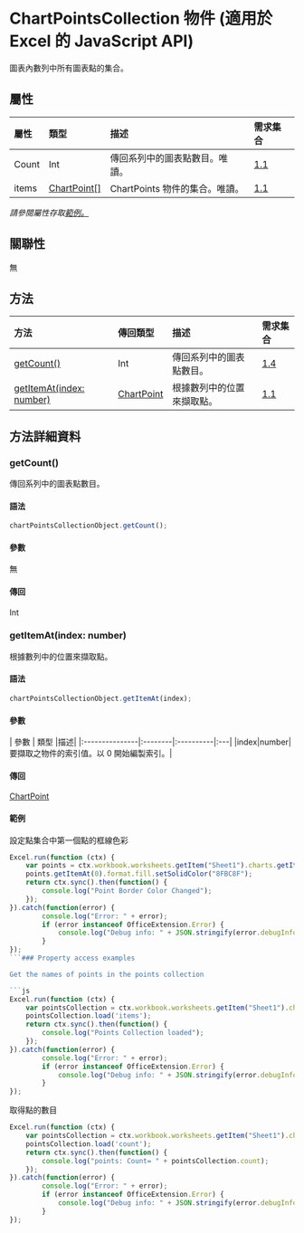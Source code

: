# <a name="chartpointscollection-object-javascript-api-for-excel"></a>ChartPointsCollection 物件 (適用於 Excel 的 JavaScript API)

圖表內數列中所有圖表點的集合。

## <a name="properties"></a>屬性

| 屬性	       | 類型	    |描述| 需求集合|
|:---------------|:--------|:----------|:----|
|Count|Int|傳回系列中的圖表點數目。唯讀。|[1.1](../requirement-sets/excel-api-requirement-sets.md)|
|items|[ChartPoint[]](chartpoint.md)|ChartPoints 物件的集合。唯讀。|[1.1](../requirement-sets/excel-api-requirement-sets.md)|

_請參閱屬性存取[範例。](#property-access-examples)_

## <a name="relationships"></a>關聯性
無


## <a name="methods"></a>方法

| 方法           | 傳回類型    |描述| 需求集合|
|:---------------|:--------|:----------|:----|
|[getCount()](#getcount)|Int|傳回系列中的圖表點數目。|[1.4](../requirement-sets/excel-api-requirement-sets.md)|
|[getItemAt(index: number)](#getitematindex-number)|[ChartPoint](chartpoint.md)|根據數列中的位置來擷取點。|[1.1](../requirement-sets/excel-api-requirement-sets.md)|

## <a name="method-details"></a>方法詳細資料


### <a name="getcount"></a>getCount()
傳回系列中的圖表點數目。

#### <a name="syntax"></a>語法
```js
chartPointsCollectionObject.getCount();
```

#### <a name="parameters"></a>參數
無

#### <a name="returns"></a>傳回
Int

### <a name="getitematindex-number"></a>getItemAt(index: number)
根據數列中的位置來擷取點。

#### <a name="syntax"></a>語法
```js
chartPointsCollectionObject.getItemAt(index);
```

#### <a name="parameters"></a>參數
| 參數	       | 類型    |描述|
|:---------------|:--------|:----------|:---|
|index|number|要擷取之物件的索引值。以 0 開始編製索引。|

#### <a name="returns"></a>傳回
[ChartPoint](chartpoint.md)

#### <a name="examples"></a>範例
設定點集合中第一個點的框線色彩

```js
Excel.run(function (ctx) { 
    var points = ctx.workbook.worksheets.getItem("Sheet1").charts.getItem("Chart1").series.getItemAt(0).points;
    points.getItemAt(0).format.fill.setSolidColor("8FBC8F");
    return ctx.sync().then(function() {
        console.log("Point Border Color Changed");
    });
}).catch(function(error) {
        console.log("Error: " + error);
        if (error instanceof OfficeExtension.Error) {
            console.log("Debug info: " + JSON.stringify(error.debugInfo));
        }
});
```### Property access examples

Get the names of points in the points collection

```js
Excel.run(function (ctx) { 
    var pointsCollection = ctx.workbook.worksheets.getItem("Sheet1").charts.getItem("Chart1").series.getItemAt(0).points;
    pointsCollection.load('items');
    return ctx.sync().then(function() {
        console.log("Points Collection loaded");
    });
}).catch(function(error) {
        console.log("Error: " + error);
        if (error instanceof OfficeExtension.Error) {
            console.log("Debug info: " + JSON.stringify(error.debugInfo));
        }
});
```

取得點的數目

```js
Excel.run(function (ctx) { 
    var pointsCollection = ctx.workbook.worksheets.getItem("Sheet1").charts.getItem("Chart1").series.getItemAt(0).points;
    pointsCollection.load('count');
    return ctx.sync().then(function() {
        console.log("points: Count= " + pointsCollection.count);
    });
}).catch(function(error) {
        console.log("Error: " + error);
        if (error instanceof OfficeExtension.Error) {
            console.log("Debug info: " + JSON.stringify(error.debugInfo));
        }
});
```
